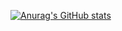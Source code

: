 [![Anurag's GitHub stats](https://github-readme-stats.vercel.app/api?username=0103lys)](https://github.com/0103lys/github-readme-stats)
 
